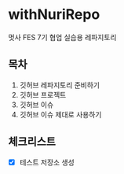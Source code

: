 # withNuriRepo
멋사 FES 7기 협업 실습용 레파지토리

## 목차
1. 깃허브 레파지토리 준비하기
3. 깃허브 프로젝트
4. 깃허브 이슈
5. 깃허브 이슈 제대로 사용하기

 ## 체크리스트
- [x] 테스트 저장소 생성
 
